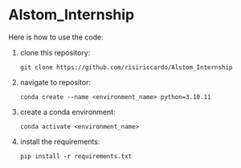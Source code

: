# Alstom_Internship

Here is how to use the code:

1) clone this repository:

    `git clone https://github.com/risiriccardo/Alstom_Internship`
3) navigate to repositor:

    `conda create --name <environment_name> python=3.10.11`
3) create a conda environment:
   
    `conda activate <environment_name>`
5) install the requirements:

    `pip install -r requirements.txt`
